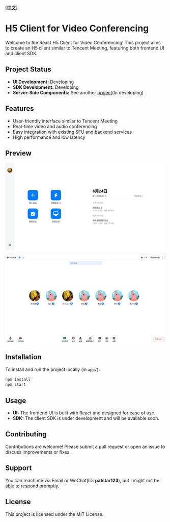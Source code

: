 [[中文]](README.cn.md)

# H5 Client for Video Conferencing

Welcome to the React H5 Client for Video Conferencing! This project aims to create an H5 client similar to Tencent Meeting, featuring both frontend UI and client SDK.

## Project Status

- **UI Development:** Developing
- **SDK Development:** Developing
- **Server-Side Components:** See another [project](https://github.com/patstart/meeting-services)(In developing)

## Features

- User-friendly interface similar to Tencent Meeting
- Real-time video and audio conferencing
- Easy integration with existing SFU and backend services
- High performance and low latency

## Preview

![HomePage](preview/home_page.png)

![MeetingPage](preview/meeting_page.png)

## Installation

To install and run the project locally (in `app/`):

```bash
npm install
npm start
```

## Usage

- **UI:** The frontend UI is built with React and designed for ease of use.
- **SDK:** The client SDK is under development and will be available soon.

## Contributing

Contributions are welcome! Please submit a pull request or open an issue to discuss improvements or fixes.

## Support

You can reach me via Email or WeChat(ID: **patstar123**), but I might not be able to respond promptly.

## License

This project is licensed under the MIT License.
